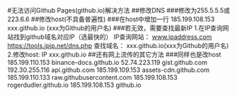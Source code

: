 #无法访问Github Pages(github.io)解决方法
##修改DNS
###修改为255.5.5.5或223.6.6
##修改host(不具备普遍性)
###在host中增加一行
185.199.108.153 xxx.github.io
(xxx为Github的用户名)
###若无效，需要查找最新IP
1.在IP查询网站找到github域名对应IP（选最快的）
IP查询网站：
www.ipaddress.com
https://tools.ipip.net/dns.php
查找域名：
xxx.github.io(xxx为Github的用户名)
2.修改host:
IP xxx.github.io
##还有网上流传的其它方法
###同样也是改host
185.199.110.153 binance-docs.github.io
52.74.223.119 gist.github.com
192.30.255.116 api.github.com
185.199.109.153 assets-cdn.github.com
185.199.110.133 raw.githubusercontent.com
185.199.108.153 rogerdudler.github.io
185.199.108.153 github.io